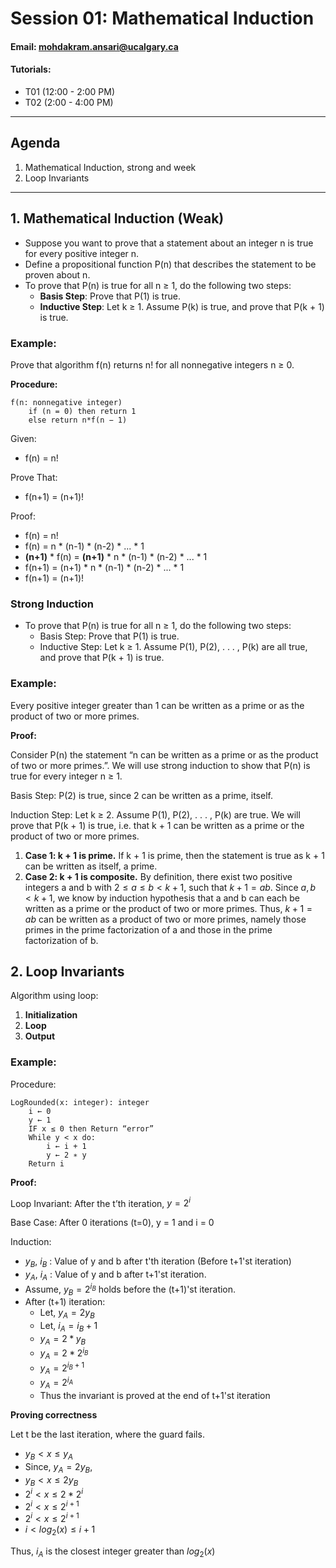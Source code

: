 # Session 01: Mathematical Induction

#### Email: mohdakram.ansari@ucalgary.ca
#### Tutorials:
- T01 (12:00 - 2:00 PM)
- T02 (2:00 - 4:00 PM)

---

## Agenda

1. Mathematical Induction, strong and week
2. Loop Invariants

---
## 1. Mathematical Induction (Weak)

- Suppose you want to prove that a statement about an integer n is true for every positive integer n.
- Define a propositional function P(n) that describes the statement to be proven about n.
- To prove that P(n) is true for all n ≥ 1, do the following two steps:
    - **Basis Step**: Prove that P(1) is true.
    - **Inductive Step**: Let k ≥ 1. Assume P(k) is true, and prove that P(k + 1) is true.

### Example: 
Prove that algorithm f(n) returns n! for all nonnegative integers n ≥ 0.

**Procedure:**
```
f(n: nonnegative integer)
    if (n = 0) then return 1
    else return n*f(n − 1)
```

Given:
- f(n) = n! 

Prove That:
- f(n+1) = (n+1)!

Proof:
- f(n) = n! 
- f(n) = n * (n-1) * (n-2) * ... * 1
- **(n+1)** * f(n) = **(n+1)** * n * (n-1) * (n-2) * ... * 1
- f(n+1) = (n+1) * n * (n-1) * (n-2) * ... * 1
- f(n+1) = (n+1)!

### Strong Induction
- To prove that P(n) is true for all n ≥ 1, do the following two steps:
    - Basis Step: Prove that P(1) is true.
    - Inductive Step: Let k ≥ 1. Assume P(1), P(2), . . . , P(k) are all true, and prove that P(k + 1) is true.

### Example:
Every positive integer greater than 1 can be written as a prime or as the product of two or more primes.

**Proof:**

Consider P(n) the statement “n can be written as a prime or as the product of two or more primes.”. We will use strong induction to show that P(n) is true for every integer n ≥ 1.

Basis Step: P(2) is true, since 2 can be written as a prime, itself.

Induction Step: Let k ≥ 2. Assume P(1), P(2), . . . , P(k) are true. We will prove that P(k + 1) is true, i.e. that k + 1 can be written as a prime or the product of two or more primes.
1. **Case 1: k + 1 is prime.** If k + 1 is prime, then the statement is true as k + 1 can be written as
itself, a prime.
2. **Case 2: k + 1 is composite.** By definition, there exist two positive integers a and b with $2 ≤ a ≤ b < k + 1$, such that $k + 1 = ab$. Since $a, b < k + 1$, we know by induction hypothesis that a and b can each be written as a prime or the product of two or more primes. Thus, $k + 1 = ab$ can be written as a product of two or more primes, namely those primes in the prime factorization of a and those in the prime factorization of b. 


## 2. Loop Invariants


Algorithm using loop:
1. **Initialization**
2. **Loop**
3. **Output**

### Example:
Procedure: 
```
LogRounded(x: integer): integer
    i ← 0
    y ← 1
    IF x ≤ 0 then Return “error”
    While y < x do:
        i ← i + 1
        y ← 2 ∗ y
    Return i
```

**Proof:**

Loop Invariant: After the t’th iteration, $y = 2^i$

Base Case: After 0 iterations (t=0), y = 1 and i = 0

Induction: 
- $y_B$, $i_B$ : Value of y and b after t'th iteration (Before t+1'st iteration)
- $y_A$, $i_A$ : Value of y and b after t+1'st iteration.
- Assume, $y_B = 2^{i_B}$ holds before the (t+1)'st iteration.
- After (t+1) iteration:
    - Let, $y_A =  2{y_B}$
    - Let, $i_A = i_B + 1$
    - $y_A =  2*y_B$
    - $y_A = 2*2^{i_B}$
    - $y_A = 2^{i_B+1}$
    - $y_A = 2^{i_A}$
    - Thus the invariant is proved at the end of t+1'st iteration

**Proving correctness**

Let t be the last iteration, where
the guard fails.

- $y_B < x \le y_A$
- Since, $y_A = 2y_B$, 
- $y_B < x \le 2y_B$
- $2^i < x \le 2*2^{i}$
- $2^i < x \le 2^{i+1}$
- $2^i < x \le 2^{i+1}$
- $i < log_2(x) \le i+1$

Thus, $i_A$ is the closest integer greater
than $log_2(x)$

